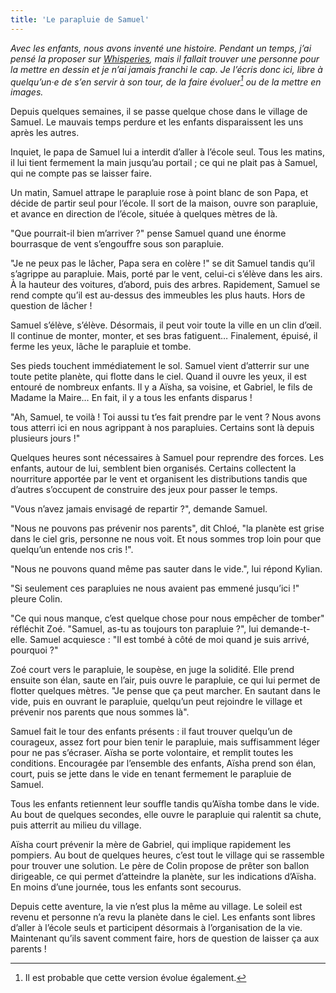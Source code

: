 ```yaml
---
title: 'Le parapluie de Samuel'
---
```


_Avec les enfants, nous avons inventé une histoire. Pendant un temps, j’ai pensé la proposer sur [Whisperies](https://www.whisperies.com/), mais il fallait trouver une personne pour la mettre en dessin et je n’ai jamais franchi le cap. Je l’écris donc ici, libre à quelqu’un·e de s’en servir à son tour, de la faire évoluer[^1] ou de la mettre en images._

[^1]: Il est probable que cette version évolue également.

<!-- more -->

Depuis quelques semaines, il se passe quelque chose dans le village de Samuel. Le mauvais temps perdure et les enfants disparaissent les uns après les autres. 

Inquiet, le papa de Samuel lui a interdit d’aller à l’école seul. Tous les matins, il lui tient fermement la main jusqu’au portail ; ce qui ne plait pas à Samuel, qui ne compte pas se laisser faire.

Un matin, Samuel attrape le parapluie rose à point blanc de son Papa, et décide de partir seul pour l’école. Il sort de la maison, ouvre son parapluie, et avance en direction de l’école, située à quelques mètres de là.

"Que pourrait-il bien m’arriver ?" pense Samuel quand une énorme bourrasque de vent s’engouffre sous son parapluie.

"Je ne peux pas le lâcher, Papa sera en colère !" se dit Samuel tandis qu’il s’agrippe au parapluie. Mais, porté par le vent, celui-ci s’élève dans les airs. À la hauteur des voitures, d’abord, puis des arbres. Rapidement, Samuel se rend compte qu’il est au-dessus des immeubles les plus hauts. Hors de question de lâcher !

Samuel s’élève, s’élève. Désormais, il peut voir toute la ville en un clin d’œil. Il continue de monter, monter, et ses bras fatiguent… Finalement, épuisé, il ferme les yeux, lâche le parapluie et tombe.

Ses pieds touchent immédiatement le sol. Samuel vient d’atterrir sur une toute petite planète, qui flotte dans le ciel. Quand il ouvre les yeux, il est entouré de nombreux enfants. Il y a Aïsha, sa voisine, et Gabriel, le fils de Madame la Maire… En fait, il y a tous les enfants disparus !

"Ah, Samuel, te voilà ! Toi aussi tu t’es fait prendre par le vent ? Nous avons tous atterri ici en nous agrippant à nos parapluies. Certains sont là depuis plusieurs jours !"

Quelques heures sont nécessaires à Samuel pour reprendre des forces. Les enfants, autour de lui, semblent bien organisés. Certains collectent la nourriture apportée par le vent et organisent les distributions tandis que d’autres s’occupent de construire des jeux pour passer le temps.

"Vous n’avez jamais envisagé de repartir ?", demande Samuel. 

"Nous ne pouvons pas prévenir nos parents", dit Chloé, "la planète est grise dans le ciel gris, personne ne nous voit. Et nous sommes trop loin pour que quelqu’un entende nos cris !".

"Nous ne pouvons quand même pas sauter dans le vide.", lui répond Kylian.

"Si seulement ces parapluies ne nous avaient pas emmené jusqu’ici !" pleure Colin. 

"Ce qui nous manque, c’est quelque chose pour nous empêcher de tomber" réfléchit Zoé. "Samuel, as-tu as toujours ton parapluie ?", lui demande-t-elle. Samuel acquiesce : "Il est tombé à côté de moi quand je suis arrivé, pourquoi ?"

Zoé court vers le parapluie, le soupèse, en juge la solidité. Elle prend ensuite son élan, saute en l’air, puis ouvre le parapluie, ce qui lui permet de flotter quelques mètres. "Je pense que ça peut marcher. En sautant dans le vide, puis en ouvrant le parapluie, quelqu’un peut rejoindre le village et prévenir nos parents que nous sommes là".

Samuel fait le tour des enfants présents : il faut trouver quelqu’un de courageux, assez fort pour bien tenir le parapluie, mais suffisamment léger pour ne pas s’écraser. Aïsha se porte volontaire, et remplit toutes les conditions. Encouragée par l’ensemble des enfants, Aïsha prend son élan, court, puis se jette dans le vide en tenant fermement le parapluie de Samuel.

Tous les enfants retiennent leur souffle tandis qu’Aïsha tombe dans le vide. Au bout de quelques secondes, elle ouvre le parapluie qui ralentit sa chute, puis atterrit au milieu du village.

Aïsha court prévenir la mère de Gabriel, qui implique rapidement les pompiers. Au bout de quelques heures, c’est tout le village qui se rassemble pour trouver une solution. Le père de Colin propose de prêter son ballon dirigeable, ce qui permet d’atteindre la planète, sur les indications d’Aïsha. En moins d’une journée, tous les enfants sont secourus.

Depuis cette aventure, la vie n’est plus la même au village. Le soleil est revenu et personne n’a revu la planète dans le ciel. Les enfants sont libres d’aller à l’école seuls et participent désormais à l’organisation de la vie. Maintenant qu’ils savent comment faire, hors de question de laisser ça aux parents !